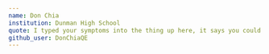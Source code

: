 ```yaml
---
name: Don Chia 
institution: Dunman High School 
quote: I typed your symptoms into the thing up here, it says you could have network connectivity problems
github_user: DonChiaQE
---
```

